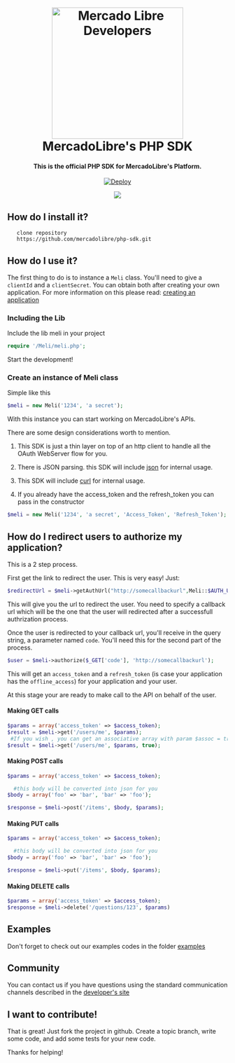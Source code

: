 <h1 align="center">
<img src="https://user-images.githubusercontent.com/1153516/29861072-689ec57e-8d3e-11e7-8368-dd923543258f.jpg" alt="Mercado Libre Developers" width="300"></a>
  <br>
  MercadoLibre's PHP SDK
  <br>
</h1>

<h4 align="center">This is the official PHP SDK for MercadoLibre's Platform.</h4>

<p align="center">
  <a href="https://heroku.com/deploy?template=https://github.com/diazmartin/php-sdk">
    <img src="https://www.herokucdn.com/deploy/button.svg" alt="Deploy">
  </a>
</p>

<p align="center">
  <a href="https://heroku.com/deploy?template=https://github.com/diazmartin/php-sdk">
    <img src="https://user-images.githubusercontent.com/1153516/29859906-9453b50c-8d3a-11e7-88b6-ab354d4a4908.png">
  </a>
</p>


## How do I install it?

       clone repository
       https://github.com/mercadolibre/php-sdk.git

## How do I use it?

The first thing to do is to instance a ```Meli``` class. You'll need to give a ```clientId``` and a ```clientSecret```. You can obtain both after creating your own application. For more information on this please read: [creating an application](http://developers.mercadolibre.com/application-manager/)

### Including the Lib
Include the lib meli in your project

```php
require '/Meli/meli.php';
```
Start the development!

### Create an instance of Meli class
Simple like this
```php
$meli = new Meli('1234', 'a secret');
```
With this instance you can start working on MercadoLibre's APIs.

There are some design considerations worth to mention.

1. This SDK is just a thin layer on top of an http client to handle all the OAuth WebServer flow for you.

2. There is JSON parsing. this SDK will include [json](http://php.net/manual/en/book.json.php) for internal usage.

3. This SDK will include [curl](http://php.net/manual/en/book.curl.php) for internal usage.

4. If you already have the access_token and the refresh_token you can pass in the constructor

```php
$meli = new Meli('1234', 'a secret', 'Access_Token', 'Refresh_Token');
```

## How do I redirect users to authorize my application?

This is a 2 step process.

First get the link to redirect the user. This is very easy! Just:

```php
$redirectUrl = $meli->getAuthUrl("http://somecallbackurl",Meli::$AUTH_URL['MLB']); //  Don't forget to change the $AUTH_URL value to match your user's Site Id.
```

This will give you the url to redirect the user. You need to specify a callback url which will be the one that the user will redirected after a successfull authrization process.

Once the user is redirected to your callback url, you'll receive in the query string, a parameter named ```code```. You'll need this for the second part of the process.

```php
$user = $meli->authorize($_GET['code'], 'http://somecallbackurl');
```

This will get an ```access_token``` and a ```refresh_token``` (is case your application has the ```offline_access```) for your application and your user.

At this stage your are ready to make call to the API on behalf of the user.

#### Making GET calls

```php
$params = array('access_token' => $access_token);
$result = $meli->get('/users/me', $params); 
 #If you wish , you can get an associative array with param $assoc = true Example:
$result = $meli->get('/users/me', $params, true); 
```

#### Making POST calls

```php
$params = array('access_token' => $access_token);

  #this body will be converted into json for you
$body = array('foo' => 'bar', 'bar' => 'foo');

$response = $meli->post('/items', $body, $params);
```

#### Making PUT calls

```php
$params = array('access_token' => $access_token);

  #this body will be converted into json for you
$body = array('foo' => 'bar', 'bar' => 'foo');

$response = $meli->put('/items', $body, $params);
```

#### Making DELETE calls
```php
$params = array('access_token' => $access_token);
$response = $meli->delete('/questions/123', $params)
```

## Examples

Don't forget to check out our examples codes in the folder [examples](https://github.com/mercadolibre/php-sdk/tree/master/examples)

## Community

You can contact us if you have questions using the standard communication channels described in the [developer's site](http://developers.mercadolibre.com/community/)

## I want to contribute!

That is great! Just fork the project in github. Create a topic branch, write some code, and add some tests for your new code.

Thanks for helping!
